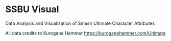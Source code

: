# SSBU Visual

Data Analysis and Visualization of Smash Ultimate Character Attributes

All data credits to Kurogane Hammer https://kuroganehammer.com/Ultimate